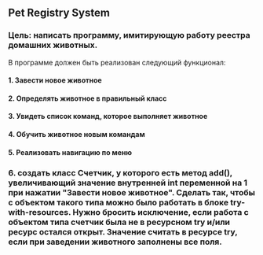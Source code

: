 ## Pet Registry System 
### Цель: написать программу, имитирующую работу реестра домашних животных.
В программе должен быть реализован следующий функционал:

#### 1. Завести новое животное
#### 2. Определять животное в правильный класс
#### 3. Увидеть список команд, которое выполняет животное
#### 4. Обучить животное новым командам
#### 5. Реализовать навигацию по меню
### 6. создать класс Счетчик, у которого есть метод add(), увеличивающий значение внутренней int переменной на 1 при нажатии "Завести новое животное". Сделать так, чтобы с объектом такого типа можно было работать в блоке try-with-resources. Нужно бросить исключение, если работа с объектом типа счетчик была не в ресурсном try и/или ресурс остался открыт. Значение считать в ресурсе try, если при заведении животного заполнены все поля.
